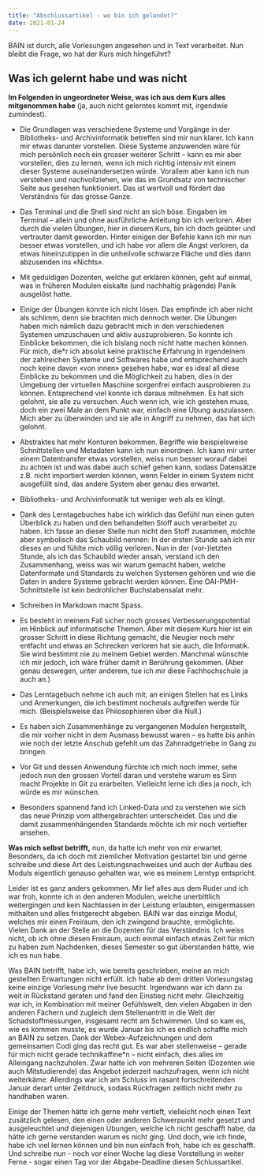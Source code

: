 ```yaml
---
title: "Abschlussartikel - wo bin ich gelandet?"
date: 2021-01-24
---
```


BAIN ist durch, alle Vorlesungen angesehen und in Text verarbeitet. Nun bleibt die Frage, wo hat der Kurs mich hingeführt?

## Was ich gelernt habe und was nicht
**Im Folgenden in ungeordneter Weise, was ich aus dem Kurs alles mitgenommen habe** (ja, auch nicht gelerntes kommt mit, irgendwie zumindest).

- Die Grundlagen was verschiedene Systeme und Vorgänge in der Bibliotheks- und Archivinformatik betreffen sind mir nun klarer. Ich kann mir etwas darunter vorstellen. Diese Systeme anzuwenden wäre für mich persönlich noch ein grosser weiterer Schritt – kann es mir aber vorstellen, dies zu lernen, wenn ich mich richtig intensiv mit einem dieser Systeme auseinandersetzen würde. Vorallem aber kann ich nun verstehen und nachvollziehen, wie das im Grundsatz von technischer Seite aus gesehen funktioniert. Das ist wertvoll und fördert das Verständnis für das grosse Ganze.

- Das Terminal und die Shell sind nicht an sich böse. Eingaben im Terminal – allein und ohne ausführliche Anleitung bin ich verloren. Aber durch die vielen Übungen, hier in diesem Kurs, bin ich doch geübter und vertrauter damit geworden. Hinter einigen der Befehle kann ich mir nun besser etwas vorstellen, und ich habe vor allem die Angst verloren, da etwas hineinzutippen in die unheilvolle schwarze Fläche und dies dann abzusenden ins «Nichts».

- Mit geduldigen Dozenten, welche gut erklären können, geht auf einmal, was in früheren Modulen eiskalte (und nachhaltig prägende) Panik ausgelöst hatte.

- Einige der Übungen konnte ich nicht lösen. Das empfinde ich aber nicht als schlimm, denn sie brachten mich dennoch weiter. Die Übungen haben mich nämlich dazu gebracht mich in den verschiedenen Systemen umzuschauen und aktiv auszuprobieren. So konnte ich Einblicke bekommen, die ich bislang noch nicht hatte machen können. Für mich, die\*r ich absolut keine praktische Erfahrung in irgendeinem der zahlreichen Systeme und Softwares habe und entsprechend auch noch keine davon «von innen» gesehen habe, war es ideal all diese Einblicke zu bekommen und die Möglichkeit zu haben, dies in der Umgebung der virtuellen Maschine sorgenfrei einfach ausprobieren zu können. Entsprechend viel konnte ich daraus mitnehmen. Es hat sich gelohnt, sie alle zu versuchen. Auch wenn ich, wie ich gestehen muss, doch ein zwei Male an dem Punkt war, einfach eine Übung auszulassen. Mich aber zu überwinden und sie alle in Angriff zu nehmen, das hat sich gelohnt.

- Abstraktes hat mehr Konturen bekommen. Begriffe wie beispielsweise Schnittstellen und Metadaten kann ich nun einordnen. Ich kann mir unter einem Datentransfer etwas vorstellen, weiss nun besser worauf dabei zu achten ist und was dabei auch schief gehen kann, sodass Datensätze z.B. nicht importiert werden können, wenn Felder in einem System nicht ausgefüllt sind, das andere System aber genau dies erwartet.

- Bibliotheks- und Archivinformatik tut weniger weh als es klingt.

- Dank des Lerntagebuches habe ich wirklich das Gefühl nun einen guten Überblick zu haben und den behandelten Stoff auch verarbeitet zu haben. Ich fasse an dieser Stelle nun nicht den Stoff zusammen, möchte aber symbolisch das Schaubild nennen: In der ersten Stunde sah ich mir dieses an und fühlte mich völlig verloren. Nun in der (vor-)letzten Stunde, als ich das Schaubild wieder ansah, verstand ich den Zusammenhang, weiss was wir warum gemacht haben, welche Datenformate und Standards zu welchen Systemen gehören und wie die Daten in andere Systeme gebracht werden können. Eine OAI-PMH-Schnittstelle ist kein bedrohlicher Buchstabensalat mehr.

- Schreiben in Markdown macht Spass.

- Es besteht in meinem Fall sicher noch grosses Verbesserungspotential im Hinblick auf informatische Themen. Aber mit diesem Kurs hier ist ein grosser Schritt in diese Richtung gemacht, die Neugier noch mehr entfacht und etwas an Schrecken verloren hat sie auch, die Informatik. Sie wird bestimmt nie zu meinem Gebiet werden. Manchmal wünschte ich mir jedoch, ich wäre früher damit in Berührung gekommen. (Aber genau deswegen, unter anderem, tue ich mir diese Fachhochschule ja auch an.)

- Das Lerntagebuch nehme ich auch mit; an einigen Stellen hat es Links und Anmerkungen, die ich bestimmt nochmals aufgreifen werde für mich. (Beispielsweise das Philosophieren über die Null.)

- Es haben sich Zusammenhänge zu vergangenen Modulen hergestellt, die mir vorher nicht in dem Ausmass bewusst waren – es hatte bis anhin wie noch der letzte Anschub gefehlt um das Zahnradgetriebe in Gang zu bringen.

- Vor Git und dessen Anwendung fürchte ich mich noch immer, sehe jedoch nun den grossen Vorteil daran und verstehe warum es Sinn macht Projekte in Git zu erarbeiten. Vielleicht lerne ich dies ja noch, ich würde es mir wünschen.

- Besonders spannend fand ich Linked-Data und zu verstehen wie sich das neue Prinzip vom althergebrachten unterscheidet. Das und die damit zusammenhängenden Standards möchte ich mir noch vertiefter ansehen.

**Was mich selbst betrifft,** nun, da hatte ich mehr von mir erwartet. Besonders, da ich doch mit ziemlicher Motivation gestartet bin und gerne schreibe und diese Art des Leistungsnachweises und auch der Aufbau des Moduls eigentlich genauso gehalten war, wie es meinem Lerntyp entspricht. 

Leider ist es ganz anders gekommen. Mir lief alles aus dem Ruder und ich war froh, konnte ich in den anderen Modulen, welche unerbittlich weitergingen und kein Nachlassen in der Leistung erlaubten, einigermassen mithalten und alles fristgerecht abgeben. BAIN war das einzige Modul, welches mir einen Freiraum, den ich zwingend brauchte, ermöglichte. Vielen Dank an der Stelle an die Dozenten für das Verständnis. Ich weiss nicht, ob ich ohne diesen Freiraum, auch einmal einfach etwas Zeit für mich zu haben zum Nachdenken, dieses Semester so gut überstanden hätte, wie ich es nun habe.

Was BAIN betrifft, habe ich, wie bereits geschrieben, meine an mich gestellten Erwartungen nicht erfüllt. Ich habe ab dem dritten Vorlesungstag keine einzige Vorlesung mehr live besucht. Irgendwann war ich dann zu weit in Rückstand geraten und fand den Einstieg nicht mehr. Gleichzeitig war ich, in Kombination mit meiner Gefühlswelt, den vielen Abgaben in den anderen Fächern und zugleich dem Stellenantritt in die Welt der Schadstoffmessungen, insgesamt recht am Schwimmen. Und so kam es, wie es kommen musste, es wurde Januar bis ich es endlich schaffte mich an BAIN zu setzen. Dank der Webex-Aufzeichnungen und dem gemeinsamen Codi ging das recht gut. Es war aber stellenweise – gerade für mich nicht gerade technikaffine\*n – nicht einfach, dies alles im Alleingang nachzuholen. Zwar hatte ich von mehreren Seiten (Dozenten wie auch Mitstudierende) das Angebot jederzeit nachzufragen, wenn ich nicht weiterkäme. Allerdings war ich am Schluss im rasant fortschreitenden Januar derart unter Zeitdruck, sodass Rückfragen zeitlich nicht mehr zu handhaben waren.

Einige der Themen hätte ich gerne mehr vertieft, vielleicht noch einen Text zusätzlich gelesen, den einen oder anderen Schwerpunkt mehr gesetzt und ausgeleuchtet und diejenigen Übungen, welche ich nicht geschafft habe, da hätte ich gerne verstanden warum es nicht ging.
Und doch, wie ich finde, habe ich viel lernen können und bin nun einfach froh, habe ich es geschafft. Und schreibe nun - noch vor einer Woche lag diese Vorstellung in weiter Ferne - sogar einen Tag vor der Abgabe-Deadline diesen Schlussartikel.

